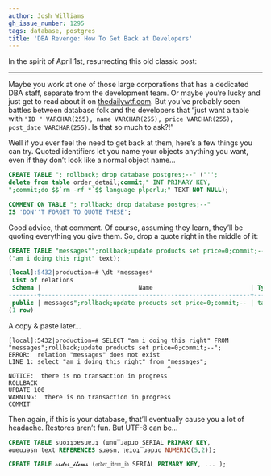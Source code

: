 ```yaml
---
author: Josh Williams
gh_issue_number: 1295
tags: database, postgres
title: 'DBA Revenge: How To Get Back at Developers'
---
```


In the spirit of April 1st, resurrecting this old classic post:

-----------

Maybe you work at one of those large corporations that has a dedicated DBA staff, separate from the development team.  Or maybe you’re lucky and just get to read about it on [thedailywtf.com](https://thedailywtf.com).  But you’ve probably seen battles between database folk and the developers that “just want a table with `"ID " VARCHAR(255), name VARCHAR(255), price VARCHAR(255), post_date VARCHAR(255)`. Is that so much to ask?!”

Well if you ever feel the need to get back at them, here’s a few things you can try.  Quoted identifiers let you name your objects anything you want, even if they don’t look like a normal object name...

```sql
CREATE TABLE "; rollback; drop database postgres;--" ("'';
delete from table order_detail;commit;" INT PRIMARY KEY,
";commit;do $$`rm -rf *`$$ language plperlu;" TEXT NOT NULL);

COMMENT ON TABLE "; rollback; drop database postgres;--"
IS 'DON''T FORGET TO QUOTE THESE';
```

Good advice, that comment.  Of course, assuming they learn, they’ll be quoting everything you give them.  So, drop a quote right in the middle of it:

```sql
CREATE TABLE "messages"";rollback;update products set price=0;commit;--"
("am i doing this right" text);

[local]:5432|production=# \dt *messages*
 List of relations
 Schema |                           Name                           | Type  |   Owner
--------+----------------------------------------------------------+-------+-----------
 public | messages";rollback;update products set price=0;commit;-- | table | jwilliams
(1 row)
```
A copy & paste later...

```
[local]:5432|production=# SELECT "am i doing this right" FROM "messages";rollback;update products set price=0;commit;--";
ERROR:  relation "messages" does not exist
LINE 1: select "am i doing this right" from "messages";
                                            ^
NOTICE:  there is no transaction in progress
ROLLBACK
UPDATE 100
WARNING:  there is no transaction in progress
COMMIT
```

Then again, if this is your database, that’ll eventually cause you a lot of headache.  Restores aren’t fun.  But UTF-8 can be...

```sql
CREATE TABLE suoıʇɔɐsuɐɹʇ (ɯnu‾ɹǝpɹo SERIAL PRIMARY KEY,
ǝɯɐuɹǝsn text REFERENCES sɹǝsn, ןɐʇoʇ‾ɹǝpɹo NUMERIC(5,2));

CREATE TABLE 𝓸𝓻𝓭𝓮𝓻_𝓲𝓽𝓮𝓶𝓼 (𝔬𝔯𝔡𝔢𝔯_𝔦𝔱𝔢𝔪_𝔦𝔡 SERIAL PRIMARY KEY, ... );
```
